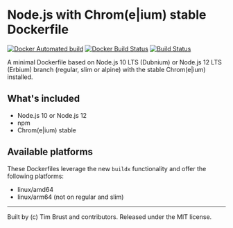 # Node.js with Chrom(e|ium) stable Dockerfile

[![Docker Automated build](https://img.shields.io/docker/automated/timbru31/node-chrome.svg)](https://hub.docker.com/r/timbru31/node-chrome/)
[![Docker Build Status](https://img.shields.io/docker/build/timbru31/node-chrome.svg)](https://hub.docker.com/r/timbru31/node-chrome/)
[![Build Status](https://travis-ci.org/timbru31/docker-node-chrome.svg?branch=master)](https://travis-ci.org/timbru31/docker-node-chrome)

A minimal Dockerfile based on Node.js 10 LTS (Dubnium) or Node.js 12 LTS (Erbium) branch (regular, slim or alpine) with the stable Chrom(e|ium) installed.

## What's included

- Node.js 10 or Node.js 12
- npm
- Chrom(e|ium) stable

## Available platforms

These Dockerfiles leverage the new `buildx` functionality and offer the following platforms:
- linux/amd64
- linux/arm64 (not on regular and slim)

---

Built by (c) Tim Brust and contributors. Released under the MIT license.
